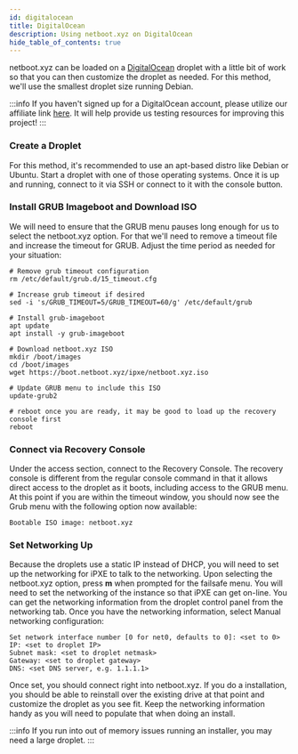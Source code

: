```yaml
---
id: digitalocean
title: DigitalOcean
description: Using netboot.xyz on DigitalOcean
hide_table_of_contents: true
---
```


netboot.xyz can be loaded on a [DigitalOcean](https://m.do.co/c/ab4e8f17ba0d) droplet with a little bit of work so that you can then customize the droplet as needed. For this method, we'll use the smallest droplet size running Debian.

:::info
If you haven't signed up for a DigitalOcean account, please utilize our affiliate link [here](https://m.do.co/c/ab4e8f17ba0d). It will help provide us testing resources for improving this project!
:::

### Create a Droplet

For this method, it's recommended to use an apt-based distro like Debian or Ubuntu. Start a droplet with one of those operating systems. Once it is up and running, connect to it via SSH or connect to it with the console button.

### Install GRUB Imageboot and Download ISO

We will need to ensure that the GRUB menu pauses long enough for us to select the netboot.xyz option. For that we'll need to remove a timeout file and increase the timeout for GRUB. Adjust the time period as needed for your
situation:

```shell
# Remove grub timeout configuration
rm /etc/default/grub.d/15_timeout.cfg

# Increase grub timeout if desired
sed -i 's/GRUB_TIMEOUT=5/GRUB_TIMEOUT=60/g' /etc/default/grub

# Install grub-imageboot
apt update
apt install -y grub-imageboot

# Download netboot.xyz ISO
mkdir /boot/images
cd /boot/images
wget https://boot.netboot.xyz/ipxe/netboot.xyz.iso

# Update GRUB menu to include this ISO
update-grub2

# reboot once you are ready, it may be good to load up the recovery console first
reboot
```

### Connect via Recovery Console

Under the access section, connect to the Recovery Console. The recovery console is different from the regular console command in that it allows direct access to the droplet as it boots, including access to the GRUB menu.
At this point if you are within the timeout window, you should now see the Grub menu with the following option now available:

```
Bootable ISO image: netboot.xyz
```

### Set Networking Up
Because the droplets use a static IP instead of DHCP, you will need to set up the networking for iPXE to talk to the networking. Upon selecting the netboot.xyz option, press **m** when prompted for the failsafe menu. You will need to set the networking of the instance so that iPXE can get on-line. You can get the networking information from the droplet control panel from the networking tab. Once you have the networking information, select Manual networking configuration:

```
Set network interface number [0 for net0, defaults to 0]: <set to 0>
IP: <set to droplet IP>
Subnet mask: <set to droplet netmask>
Gateway: <set to droplet gateway>
DNS: <set DNS server, e.g. 1.1.1.1>
```

Once set, you should connect right into netboot.xyz. If you do a installation, you should be able to reinstall over the existing drive at that point and customize the droplet as you see fit. Keep the networking information handy as you will need to populate that when doing an install.

:::info
If you run into out of memory issues running an installer, you may need a large droplet.
:::